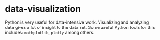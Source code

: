 # data-visualization

Python is very useful for data-intensive work. Visualizing and analyzing data gives a lot of insight to the data set. Some useful Python tools for this includes: `mathplotlib`, `plotly` among others.
